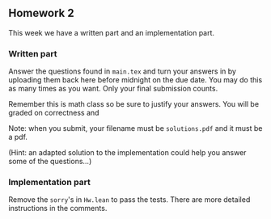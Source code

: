 ## Homework 2

This week we have a written part and an implementation part.

### Written part

Answer the questions found in `main.tex` and turn your answers in by uploading them
back here before midnight on the due date. You may do this as many times as
you want. Only your final submission counts.

Remember this is math class so be sure to justify your answers. You will be
graded on correctness and

Note: when you submit, your filename must be `solutions.pdf` and it must be a pdf.

(Hint: an adapted solution to the implementation could help you answer some
of the questions...)

### Implementation part

Remove the `sorry`'s in `Hw.lean` to pass the tests. There are more detailed instructions in the comments.
